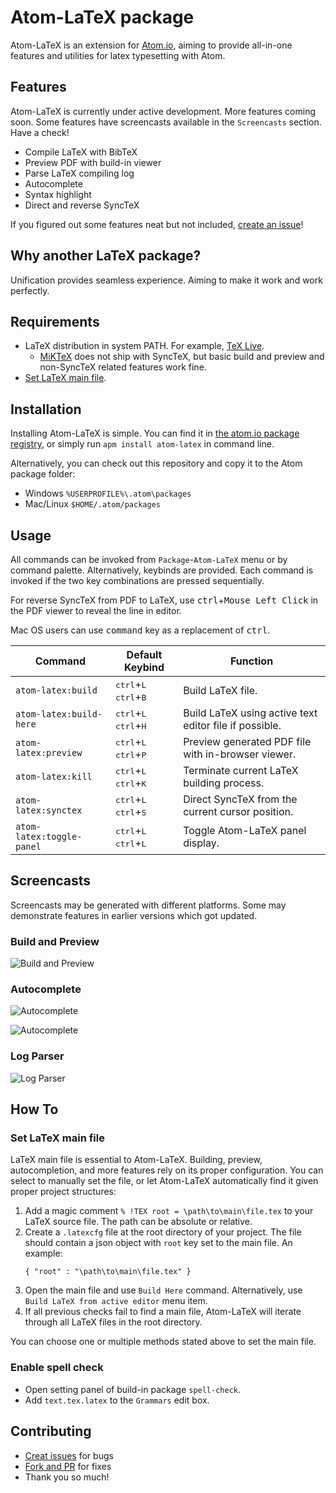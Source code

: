 # Atom-LaTeX package

Atom-LaTeX is an extension for [Atom.io](https://atom.io/), aiming to provide all-in-one features and utilities for latex typesetting with Atom.

## Features

Atom-LaTeX is currently under active development. More features coming soon.
Some features have screencasts available in the `Screencasts` section. Have a check!

- Compile LaTeX with BibTeX
- Preview PDF with build-in viewer
- Parse LaTeX compiling log
- Autocomplete
- Syntax highlight
- Direct and reverse SyncTeX

If you figured out some features neat but not included, [create an issue](https://github.com/James-Yu/Atom-LaTeX/issues/new)!

## Why another LaTeX package?

Unification provides seamless experience. Aiming to make it work and work perfectly.

## Requirements

- LaTeX distribution in system PATH. For example, [TeX Live](https://www.tug.org/texlive/).
  - [MiKTeX](https://miktex.org/) does not ship with SyncTeX, but basic build and preview and non-SyncTeX related features work fine.
- [Set LaTeX main file](#main_file).

## Installation

Installing Atom-LaTeX is simple. You can find it in [the atom.io package registry](https://atom.io/packages/atom-latex), or simply run `apm install atom-latex` in command line.

Alternatively, you can check out this repository and copy it to the Atom package folder:
- Windows `%USERPROFILE%\.atom\packages`
- Mac/Linux `$HOME/.atom/packages`

## Usage

All commands can be invoked from `Package`-`Atom-LaTeX` menu or by command palette. Alternatively, keybinds are provided. Each command is invoked if the two key combinations are pressed sequentially.

For reverse SyncTeX from PDF to LaTeX, use <kbd>ctrl</kbd>+<kbd>Mouse Left Click</kbd> in the PDF viewer to reveal the line in editor.

Mac OS users can use <kbd>command</kbd> key as a replacement of <kbd>ctrl</kbd>.

| Command               | Default Keybind                             | Function |
|-----------------------|---------------------------------------------|----------|
| `atom-latex:build`      | <kbd>ctrl</kbd>+<kbd>L</kbd> <kbd>ctrl</kbd>+<kbd>B</kbd> | Build LaTeX file. |
| `atom-latex:build-here` | <kbd>ctrl</kbd>+<kbd>L</kbd> <kbd>ctrl</kbd>+<kbd>H</kbd> | Build LaTeX using active text editor file if possible. |
| `atom-latex:preview`    | <kbd>ctrl</kbd>+<kbd>L</kbd> <kbd>ctrl</kbd>+<kbd>P</kbd> | Preview generated PDF file with in-browser viewer. |
| `atom-latex:kill`       | <kbd>ctrl</kbd>+<kbd>L</kbd> <kbd>ctrl</kbd>+<kbd>K</kbd> | Terminate current LaTeX building process. |
| `atom-latex:synctex`   | <kbd>ctrl</kbd>+<kbd>L</kbd> <kbd>ctrl</kbd>+<kbd>S</kbd> | Direct SyncTeX from the current cursor position. |
| `atom-latex:toggle-panel`   | <kbd>ctrl</kbd>+<kbd>L</kbd> <kbd>ctrl</kbd>+<kbd>L</kbd> | Toggle Atom-LaTeX panel display. |

## Screencasts

Screencasts may be generated with different platforms. Some may demonstrate features in earlier versions which got updated.

### Build and Preview
![Build and Preview](https://raw.githubusercontent.com/James-Yu/Atom-LaTeX/master/figures/build.gif)

### Autocomplete
![Autocomplete](https://raw.githubusercontent.com/James-Yu/Atom-LaTeX/master/figures/command-autocomplete.gif)

![Autocomplete](https://raw.githubusercontent.com/James-Yu/Atom-LaTeX/master/figures/reference-autocomplete.gif)

### Log Parser
![Log Parser](https://raw.githubusercontent.com/James-Yu/Atom-LaTeX/master/figures/log-parser.gif)

## How To
### <a name="main_file"></a>Set LaTeX main file
LaTeX main file is essential to Atom-LaTeX. Building, preview, autocompletion, and more features rely on its proper configuration. You can select to manually set the file, or let Atom-LaTeX automatically find it given proper project structures:

1. Add a magic comment `% !TEX root = \path\to\main\file.tex` to your LaTeX source file. The path can be absolute or relative.
2. Create a `.latexcfg` file at the root directory of your project. The file should contain a json object with `root` key set to the main file. An example:
   ```
   { "root" : "\path\to\main\file.tex" }
   ```
3. Open the main file and use `Build Here` command. Alternatively, use `Build LaTeX from active editor` menu item.
4. If all previous checks fail to find a main file, Atom-LaTeX will iterate through all LaTeX files in the root directory.

You can choose one or multiple methods stated above to set the main file.

### Enable spell check
- Open setting panel of build-in package `spell-check`.
- Add `text.tex.latex` to the `Grammars` edit box.

## Contributing

- [Creat issues](https://github.com/James-Yu/Atom-LaTeX/issues) for bugs
- [Fork and PR](https://github.com/James-Yu/Atom-LaTeX/pulls) for fixes
- Thank you so much!
